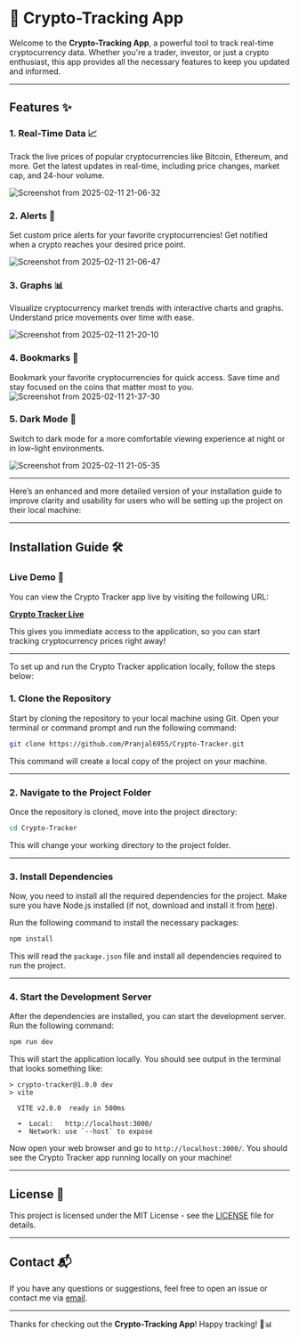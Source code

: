 # 🚀 Crypto-Tracking App

Welcome to the **Crypto-Tracking App**, a powerful tool to track real-time cryptocurrency data. Whether you're a trader, investor, or just a crypto enthusiast, this app provides all the necessary features to keep you updated and informed.

---

## Features ✨

### 1. Real-Time Data 📈

Track the live prices of popular cryptocurrencies like Bitcoin, Ethereum, and more. Get the latest updates in real-time, including price changes, market cap, and 24-hour volume.

![Screenshot from 2025-02-11 21-06-32](https://github.com/user-attachments/assets/6a1fc237-35ab-44dc-89f8-489cfb2bec58)


### 2. Alerts 🔔

Set custom price alerts for your favorite cryptocurrencies! Get notified when a crypto reaches your desired price point.

![Screenshot from 2025-02-11 21-06-47](https://github.com/user-attachments/assets/46e661e8-2938-463e-a05b-02a1c069b4ed)


### 3. Graphs 📊

Visualize cryptocurrency market trends with interactive charts and graphs. Understand price movements over time with ease.

![Screenshot from 2025-02-11 21-20-10](https://github.com/user-attachments/assets/7cd042d8-2665-4dbc-9b7a-14f9ea61fd39)


### 4. Bookmarks 💾

Bookmark your favorite cryptocurrencies for quick access. Save time and stay focused on the coins that matter most to you.
![Screenshot from 2025-02-11 21-37-30](https://github.com/user-attachments/assets/77110ecc-6751-40d7-8075-73ba2f22e435)


### 5. Dark Mode 🌙

Switch to dark mode for a more comfortable viewing experience at night or in low-light environments.

![Screenshot from 2025-02-11 21-05-35](https://github.com/user-attachments/assets/8275ac96-cd07-495e-931a-c4c79debc4cb)

---

Here’s an enhanced and more detailed version of your installation guide to improve clarity and usability for users who will be setting up the project on their local machine:

---

## Installation Guide 🛠️

###  Live Demo 🚀

You can view the Crypto Tracker app live by visiting the following URL:

[**Crypto Tracker Live**](https://crypto-tracker-pink-nu.vercel.app/)

This gives you immediate access to the application, so you can start tracking cryptocurrency prices right away!

---

To set up and run the Crypto Tracker application locally, follow the steps below:


### 1. Clone the Repository

Start by cloning the repository to your local machine using Git. Open your terminal or command prompt and run the following command:

```bash
git clone https://github.com/Pranjal6955/Crypto-Tracker.git
```

This command will create a local copy of the project on your machine.

---

### 2. Navigate to the Project Folder

Once the repository is cloned, move into the project directory:

```bash
cd Crypto-Tracker
```

This will change your working directory to the project folder.

---

### 3. Install Dependencies

Now, you need to install all the required dependencies for the project. Make sure you have Node.js installed (if not, download and install it from [here](https://nodejs.org/)).

Run the following command to install the necessary packages:

```bash
npm install
```

This will read the `package.json` file and install all dependencies required to run the project.

---

### 4. Start the Development Server

After the dependencies are installed, you can start the development server. Run the following command:

```bash
npm run dev
```

This will start the application locally. You should see output in the terminal that looks something like:

```
> crypto-tracker@1.0.0 dev
> vite

  VITE v2.0.0  ready in 500ms

  ➜  Local:   http://localhost:3000/
  ➜  Network: use `--host` to expose
```

Now open your web browser and go to `http://localhost:3000/`. You should see the Crypto Tracker app running locally on your machine!

---


## License 📜

This project is licensed under the MIT License - see the [LICENSE](LICENSE) file for details.

---

## Contact 📬

If you have any questions or suggestions, feel free to open an issue or contact me via [email](negipranjal555@gmail.com).

---

Thanks for checking out the **Crypto-Tracking App**! Happy tracking! 🚀📊
